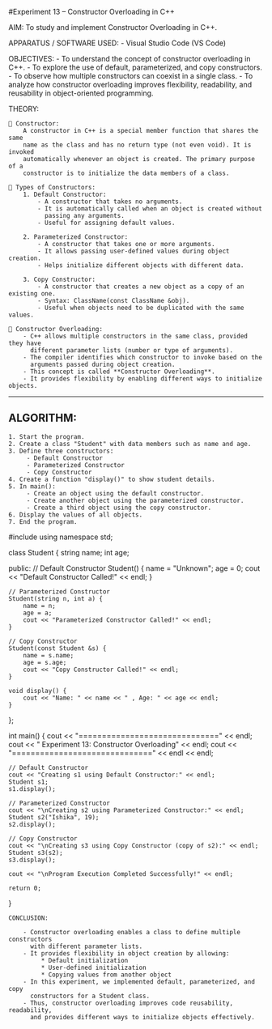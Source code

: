 

#Experiment 13 – Constructor Overloading in C++


AIM:
    To study and implement Constructor Overloading in C++.

APPARATUS / SOFTWARE USED:
    - Visual Studio Code (VS Code)

 OBJECTIVES:
    - To understand the concept of constructor overloading in C++.
    - To explore the use of default, parameterized, and copy constructors.
    - To observe how multiple constructors can coexist in a single class.
    - To analyze how constructor overloading improves flexibility, readability, 
      and reusability in object-oriented programming.


THEORY:

    🔹 Constructor:
        A constructor in C++ is a special member function that shares the same
        name as the class and has no return type (not even void). It is invoked
        automatically whenever an object is created. The primary purpose of a 
        constructor is to initialize the data members of a class.

    🔹 Types of Constructors:
        1. Default Constructor:
            - A constructor that takes no arguments.
            - It is automatically called when an object is created without
              passing any arguments.
            - Useful for assigning default values.

        2. Parameterized Constructor:
            - A constructor that takes one or more arguments.
            - It allows passing user-defined values during object creation.
            - Helps initialize different objects with different data.

        3. Copy Constructor:
            - A constructor that creates a new object as a copy of an existing one.
            - Syntax: ClassName(const ClassName &obj).
            - Useful when objects need to be duplicated with the same values.

    🔹 Constructor Overloading:
        - C++ allows multiple constructors in the same class, provided they have
          different parameter lists (number or type of arguments).
        - The compiler identifies which constructor to invoke based on the
          arguments passed during object creation.
        - This concept is called **Constructor Overloading**.
        - It provides flexibility by enabling different ways to initialize objects.

--------------------------------------------------------------------------------
ALGORITHM:
--------------------------------------------------------------------------------
    1. Start the program.
    2. Create a class "Student" with data members such as name and age.
    3. Define three constructors:
         - Default Constructor
         - Parameterized Constructor
         - Copy Constructor
    4. Create a function "display()" to show student details.
    5. In main():
         - Create an object using the default constructor.
         - Create another object using the parameterized constructor.
         - Create a third object using the copy constructor.
    6. Display the values of all objects.
    7. End the program.



#include <iostream>
using namespace std;

class Student {
    string name;
    int age;

public:
    // Default Constructor
    Student() {
        name = "Unknown";
        age = 0;
        cout << "Default Constructor Called!" << endl;
    }

    // Parameterized Constructor
    Student(string n, int a) {
        name = n;
        age = a;
        cout << "Parameterized Constructor Called!" << endl;
    }

    // Copy Constructor
    Student(const Student &s) {
        name = s.name;
        age = s.age;
        cout << "Copy Constructor Called!" << endl;
    }

    void display() {
        cout << "Name: " << name << " , Age: " << age << endl;
    }
};

int main() {
    cout << "==============================" << endl;
    cout << " Experiment 13: Constructor Overloading" << endl;
    cout << "==============================" << endl << endl;

    // Default Constructor
    cout << "Creating s1 using Default Constructor:" << endl;
    Student s1;
    s1.display();

    // Parameterized Constructor
    cout << "\nCreating s2 using Parameterized Constructor:" << endl;
    Student s2("Ishika", 19);
    s2.display();

    // Copy Constructor
    cout << "\nCreating s3 using Copy Constructor (copy of s2):" << endl;
    Student s3(s2);
    s3.display();

    cout << "\nProgram Execution Completed Successfully!" << endl;
    
    return 0;
}


    CONCLUSION:
   
        - Constructor overloading enables a class to define multiple constructors
          with different parameter lists.
        - It provides flexibility in object creation by allowing:
             * Default initialization
             * User-defined initialization
             * Copying values from another object
        - In this experiment, we implemented default, parameterized, and copy
          constructors for a Student class.
        - Thus, constructor overloading improves code reusability, readability,
          and provides different ways to initialize objects effectively.
    

    

